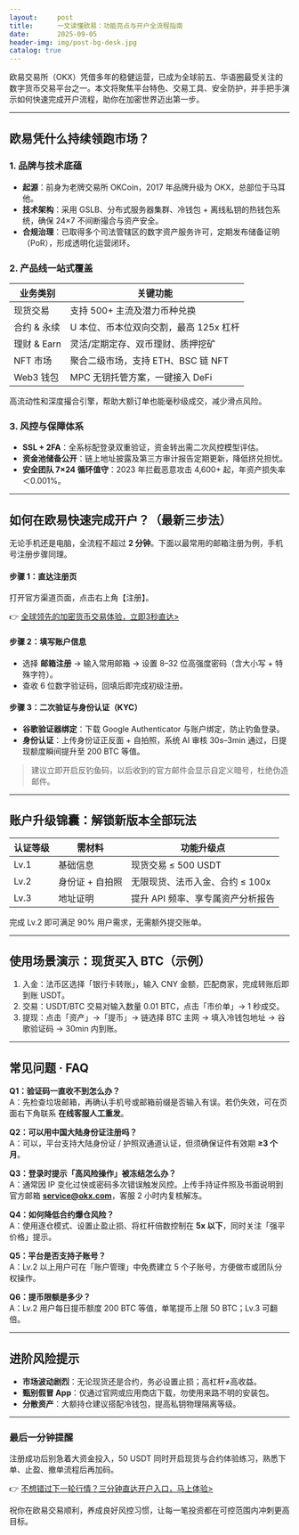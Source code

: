 ```yaml
---
layout:     post
title:      一文读懂欧易：功能亮点与开户全流程指南
date:       2025-09-05
header-img: img/post-bg-desk.jpg
catalog: true
---
```


欧易交易所（OKX）凭借多年的稳健运营，已成为全球前五、华语圈最受关注的数字货币交易平台之一。本文将聚焦平台特色、交易工具、安全防护，并手把手演示如何快速完成开户流程，助你在加密世界迈出第一步。

---

## 欧易凭什么持续领跑市场？

### 1. 品牌与技术底蕴
- **起源**：前身为老牌交易所 OKCoin，2017 年品牌升级为 OKX，总部位于马耳他。
- **技术架构**：采用 GSLB、分布式服务器集群、冷钱包 + 离线私钥的热钱包系统，确保 24×7 不间断撮合与资产安全。
- **合规治理**：已取得多个司法管辖区的数字资产服务许可，定期发布储备证明（PoR），形成透明化运营闭环。

### 2. 产品线一站式覆盖
| 业务类别       | 关键功能                            |
|----------------|-------------------------------------|
| 现货交易       | 支持 500+ 主流及潜力币种兑换        |
| 合约 & 永续    | U 本位、币本位双向交割，最高 125x 杠杆 |
| 理财 & Earn    | 灵活/定期定存、双币理财、质押挖矿   |
| NFT 市场       | 聚合二级市场，支持 ETH、BSC 链 NFT |
| Web3 钱包      | MPC 无钥托管方案，一键接入 DeFi    |

高流动性和深度撮合引擎，帮助大额订单也能毫秒级成交，减少滑点风险。

### 3. 风控与保障体系
- **SSL + 2FA**：全系标配登录双重验证，资金转出需二次风控模型评估。
- **资金池储备公开**：链上地址披露及第三方审计报告定期更新，降低挤兑担忧。
- **安全团队 7×24 循环值守**：2023 年拦截恶意攻击 4,600+ 起，年资产损失率＜0.001%。

---

## 如何在欧易快速完成开户？（最新三步法）

无论手机还是电脑，全流程不超过 **2 分钟**。下面以最常用的邮箱注册为例，手机号注册步骤同理。

#### 步骤 1：直达注册页
打开官方渠道页面，点击右上角【注册】。  

👉 [全球领先的加密货币交易体验，立即3秒直达>](https://okxdog.com/)

#### 步骤 2：填写账户信息
- 选择 **邮箱注册** → 输入常用邮箱 → 设置 8–32 位高强度密码（含大小写 + 特殊字符）。  
- 查收 6 位数字验证码，回填后即完成初级注册。

#### 步骤 3：二次验证与身份认证（KYC）
- **谷歌验证器绑定**：下载 Google Authenticator 与账户绑定，防止钓鱼登录。  
- **身份认证**：上传身份证正反面 + 自拍照，系统 AI 审核 30s–3min 通过，日提现额度瞬间提升至 200 BTC 等值。  

> 建议立即开启反钓鱼码，以后收到的官方邮件会显示自定义暗号，杜绝伪造邮件。

---

## 账户升级锦囊：解锁新版本全部玩法

| 认证等级 | 需材料             | 功能升级点                          |
|----------|--------------------|-------------------------------------|
| Lv.1     | 基础信息           | 现货交易 ≤ 500 USDT                 |
| Lv.2     | 身份证 + 自拍照    | 无限现货、法币入金、合约 ≤ 100x     |
| Lv.3     | 地址证明           | 提升 API 频率、享专属资产分析报告   |

完成 Lv.2 即可满足 90% 用户需求，无需额外提交账单。

---

## 使用场景演示：现货买入 BTC（示例）

1. 入金：法币区选择「银行卡转账」，输入 CNY 金额，匹配商家，完成转账后即到账 USDT。  
2. 交易：USDT/BTC 交易对输入数量 0.01 BTC，点击「市价单」→ 1 秒成交。  
3. 提现：点击「资产」→「提币」→ 链选择 BTC 主网 → 填入冷钱包地址 → 谷歌验证码 → 30min 内到账。

---

## 常见问题 · FAQ

**Q1：验证码一直收不到怎么办？**  
A：先检查垃圾邮箱，再确认手机号或邮箱前缀是否输入有误。若仍失效，可在页面右下角联系 **在线客服人工重发**。

**Q2：可以用中国大陆身份证注册吗？**  
A：可以，平台支持大陆身份证 / 护照双通道认证，但须确保证件有效期 **≥3 个月**。

**Q3：登录时提示「高风险操作」被冻结怎么办？**  
A：通常因 IP 变化过快或密码多次错误触发风控。上传手持证件照及书面说明到官方邮箱 **service@okx.com**，客服 2 小时内复核解冻。

**Q4：如何降低合约爆仓风险？**  
A：使用逐仓模式、设置止盈止损、将杠杆倍数控制在 **5x 以下**，同时关注「强平价格」提示。

**Q5：平台是否支持子账号？**  
A：Lv.2 以上用户可在「账户管理」中免费建立 5 个子账号，方便做市或团队分权操作。

**Q6：提币限额是多少？**  
A：Lv.2 用户每日提币额度 200 BTC 等值，单笔提币上限 50 BTC；Lv.3 可翻倍。

---

## 进阶风险提示

- **市场波动剧烈**：无论现货还是合约，务必设置止损；高杠杆≠高收益。  
- **甄别假冒 App**：仅通过官网或应用商店下载，勿使用来路不明的安装包。  
- **分散资产**：大额持仓建议搭配冷钱包，提高私钥物理隔离等级。

---

### 最后一分钟提醒
注册成功后别急着大资金投入，50 USDT 同时开启现货与合约体验练习，熟悉下单、止盈、撤单流程后再加码。  

👉 [不想错过下一轮行情？三分钟直达开户入口，马上体验>](https://okxdog.com/)

祝你在欧易交易顺利，养成良好风控习惯，让每一笔投资都在可控范围内冲刺更高目标。